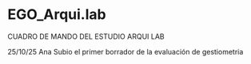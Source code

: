 # EGO_Arqui.lab
CUADRO DE MANDO DEL ESTUDIO ARQUI LAB


25/10/25 Ana Subio el primer borrador de la evaluación de gestiometria

